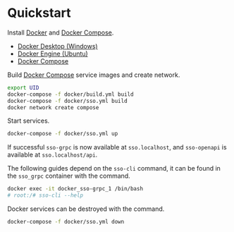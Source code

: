 # Quickstart

Install [Docker][docker] and [Docker Compose][docker-compose].

- [Docker Desktop (Windows)][docker-desktop-install]
- [Docker Engine (Ubuntu)][docker-engine-install]
- [Docker Compose][docker-compose-install]

Build [Docker Compose][docker-compose] service images and create network.

```bash
export UID
docker-compose -f docker/build.yml build
docker-compose -f docker/sso.yml build
docker network create compose
```

Start services.

```bash
docker-compose -f docker/sso.yml up
```

If successful `sso-grpc` is now available at `sso.localhost`, and `sso-openapi` is available at `sso.localhost/api`.

The following guides depend on the `sso-cli` command, it can be found in the `sso_grpc` container with the command.

```bash
docker exec -it docker_sso-grpc_1 /bin/bash
# root:/# sso-cli --help
```

Docker services can be destroyed with the command.

```bash
docker-compose -f docker/sso.yml down
```

[docker]: https://docs.docker.com/install/
[docker-compose]: https://docs.docker.com/compose/
[docker-desktop-install]: https://docs.docker.com/docker-for-windows/install/
[docker-engine-install]: https://docs.docker.com/install/linux/docker-ce/ubuntu/
[docker-compose-install]: https://docs.docker.com/compose/install/
